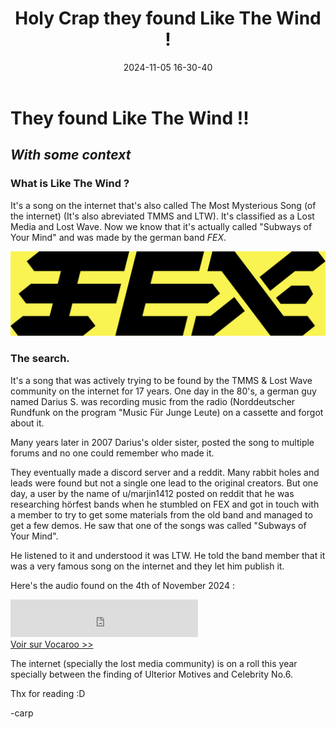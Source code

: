 ﻿---
title: Holy Crap they found Like The Wind !
date: 2024-11-05 16-30-40
categories: [Lost Media, News]
tags: [Music]
comments: true
---

# They found Like The Wind !!
## *With some context*

### What is Like The Wind ?
It's a song on the internet that's also called The Most Mysterious Song (of the internet) (It's also abreviated TMMS and LTW).
It's classified as a Lost Media and Lost Wave. 
Now we know that it's actually called "Subways of Your Mind" and was made by the german band *FEX*.

![Logo of the german band FEX](https://raw.githubusercontent.com/deadly-carp/deadly-carp.github.io/main/docs/assets/images/FEX.svg?sanitize=true)

### The search.
It's a song that was actively trying to be found by the TMMS & Lost Wave community on the internet for 17 years.
One day in the 80's, a german guy named Darius S. was recording music from the radio (Norddeutscher Rundfunk on the program "Music Für Junge Leute) on a cassette and forgot about it.

Many years later in 2007 Darius's older sister,  posted the song to multiple forums and no one could remember who made it.

They eventually made a discord server and a reddit. Many rabbit holes and leads were found but not a single one lead to the original creators.
But one day, a user by the name of u/marjin1412 posted on reddit that he was researching hörfest bands when he stumbled on FEX and got in touch with a member to try to get some materials from the old band and managed to get a few demos.
He saw that one of the songs was called "Subways of Your Mind".

He listened to it and understood it was LTW. He told the band member that it was a very famous song on the internet and they let him publish it. 


Here's the audio found on the 4th of November 2024 :
<div><iframe width="300" height="60" src="https://vocaroo.com/embed/19NFyeqYi7Zj?autoplay=0" frameborder="0" allow="autoplay"></iframe><br><a href="https://voca.ro/19NFyeqYi7Zj" title="Enregistreur vocal Vocaroo" target="_blank">Voir sur Vocaroo &gt;&gt;</a></div>


The internet (specially the lost media community) is on a roll this year specially between the finding of Ulterior Motives and Celebrity No.6. 

Thx for reading :D

-carp

<script src="https://giscus.app/client.js"
        data-repo="deadly-carp/deadly-carp.github.io"
        data-repo-id="R_kgDOLwc5Vg"
        data-category="General"
        data-category-id="DIC_kwDOLwc5Vs4Cj1TZ"
        data-mapping="pathname"
        data-strict="0"
        data-reactions-enabled="1"
        data-emit-metadata="0"
        data-input-position="bottom"
        data-theme="preferred_color_scheme"
        data-lang="fr"
        crossorigin="anonymous"
        async>
</script>
